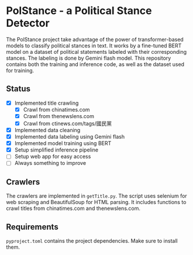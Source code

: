 # PolStance - a Political Stance Detector

The PolStance project take advantage of the power of transformer-based models to classify political stances in text. It works by a fine-tuned BERT model on a dataset of political statements labeled with their corresponding stances. The labeling is done by Gemini flash model. This repository contains both the training and inference code, as well as the dataset used for training.

## Status
 - [x] Implemented title crawling
   - [x] Crawl from chinatimes.com
   - [x] Crawl from thenewslens.com
   - [x] Crawl from ctinews.com/tags/國民黨
 - [x] Implemented data cleaning
 - [x] Implemented data labeling using Gemini flash
 - [x] Implemented model training using BERT
 - [x] Setup simplified inference pipeline
 - [ ] Setup web app for easy access
 - [ ] Always something to improve

## Crawlers
The crawlers are implemented in `getTitle.py`. The script uses selenium for web scraping and BeautifulSoup for HTML parsing. It includes functions to crawl titles from chinatimes.com and thenewslens.com.

## Requirements
`pyproject.toml` contains the project dependencies. Make sure to install them.